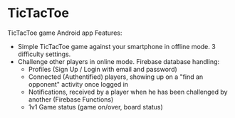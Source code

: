# TicTacToe
TicTacToe game Android app
Features:
  - Simple TicTacToe game against your smartphone in offline mode. 3 difficulty settings.
  - Challenge other players in online mode. Firebase database handling:
      - Profiles (Sign Up / Login with email and password)
      - Connected (Authentified) players, showing up on a "find an opponent" activity once logged in
      - Notifications, received by a player when he has been challenged by another (Firebase Functions)
      - 1v1 Game status (game on/over, board status)
